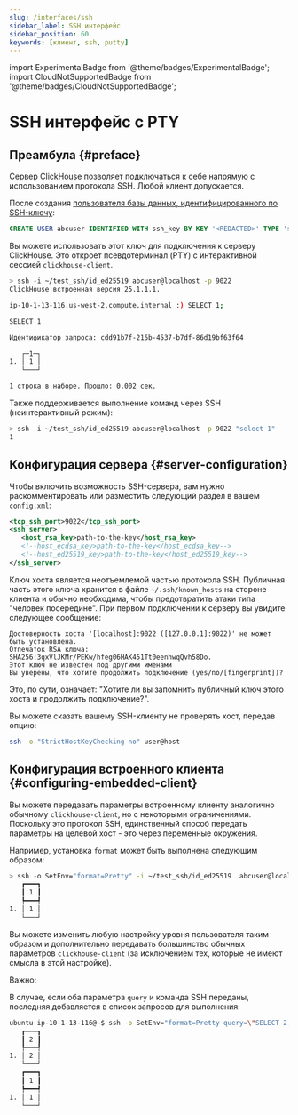 ```yaml
---
slug: /interfaces/ssh
sidebar_label: SSH интерфейс
sidebar_position: 60
keywords: [клиент, ssh, putty]
---
```

import ExperimentalBadge from '@theme/badges/ExperimentalBadge';
import CloudNotSupportedBadge from '@theme/badges/CloudNotSupportedBadge';


# SSH интерфейс с PTY

<ExperimentalBadge/>
<CloudNotSupportedBadge/>

## Преамбула {#preface}

Сервер ClickHouse позволяет подключаться к себе напрямую с использованием протокола SSH. Любой клиент допускается.

После создания [пользователя базы данных, идентифицированного по SSH-ключу](/knowledgebase/how-to-connect-to-ch-cloud-using-ssh-keys):
```sql
CREATE USER abcuser IDENTIFIED WITH ssh_key BY KEY '<REDACTED>' TYPE 'ssh-ed25519';
```

Вы можете использовать этот ключ для подключения к серверу ClickHouse. Это откроет псевдотерминал (PTY) с интерактивной сессией `clickhouse-client`.

```bash
> ssh -i ~/test_ssh/id_ed25519 abcuser@localhost -p 9022
ClickHouse встроенная версия 25.1.1.1.

ip-10-1-13-116.us-west-2.compute.internal :) SELECT 1;

SELECT 1

Идентификатор запроса: cdd91b7f-215b-4537-b7df-86d19bf63f64

   ┌─1─┐
1. │ 1 │
   └───┘

1 строка в наборе. Прошло: 0.002 сек.
```

Также поддерживается выполнение команд через SSH (неинтерактивный режим):

```bash
> ssh -i ~/test_ssh/id_ed25519 abcuser@localhost -p 9022 "select 1"
1
```


## Конфигурация сервера {#server-configuration}

Чтобы включить возможность SSH-сервера, вам нужно раскомментировать или разместить следующий раздел в вашем `config.xml`:

```xml
<tcp_ssh_port>9022</tcp_ssh_port>
<ssh_server>
   <host_rsa_key>path-to-the-key</host_rsa_key>
   <!--host_ecdsa_key>path-to-the-key</host_ecdsa_key-->
   <!--host_ed25519_key>path-to-the-key</host_ed25519_key-->
</ssh_server>
```

Ключ хоста является неотъемлемой частью протокола SSH. Публичная часть этого ключа хранится в файле `~/.ssh/known_hosts` на стороне клиента и обычно необходима, чтобы предотвратить атаки типа "человек посередине". При первом подключении к серверу вы увидите следующее сообщение:

```shell
Достоверность хоста '[localhost]:9022 ([127.0.0.1]:9022)' не может быть установлена.
Отпечаток RSA ключа: SHA256:3qxVlJKMr/PEKw/hfeg06HAK451Tt0eenhwqQvh58Do.
Этот ключ не известен под другими именами
Вы уверены, что хотите продолжить подключение (yes/no/[fingerprint])?
```

Это, по сути, означает: "Хотите ли вы запомнить публичный ключ этого хоста и продолжить подключение?".

Вы можете сказать вашему SSH-клиенту не проверять хост, передав опцию:

```bash
ssh -o "StrictHostKeyChecking no" user@host
```

## Конфигурация встроенного клиента {#configuring-embedded-client}

Вы можете передавать параметры встроенному клиенту аналогично обычному `clickhouse-client`, но с некоторыми ограничениями. Поскольку это протокол SSH, единственный способ передать параметры на целевой хост - это через переменные окружения.

Например, установка `format` может быть выполнена следующим образом:

```bash
> ssh -o SetEnv="format=Pretty" -i ~/test_ssh/id_ed25519  abcuser@localhost -p 9022 "SELECT 1"
   ┏━━━┓
   ┃ 1 ┃
   ┡━━━┩
1. │ 1 │
   └───┘
```

Вы можете изменить любую настройку уровня пользователя таким образом и дополнительно передавать большинство обычных параметров `clickhouse-client` (за исключением тех, которые не имеют смысла в этой настройке).

Важно:

В случае, если оба параметра `query` и команда SSH переданы, последняя добавляется в список запросов для выполнения:

```bash
ubuntu ip-10-1-13-116@~$ ssh -o SetEnv="format=Pretty query=\"SELECT 2;\"" -i ~/test_ssh/id_ed25519  abcuser@localhost -p 9022 "SELECT 1"
   ┏━━━┓
   ┃ 2 ┃
   ┡━━━┩
1. │ 2 │
   └───┘
   ┏━━━┓
   ┃ 1 ┃
   ┡━━━┩
1. │ 1 │
   └───┘
```
